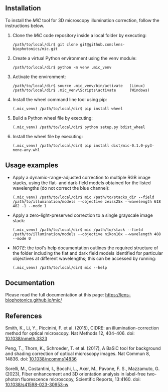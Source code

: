 ## Installation
To install the *MiC* tool for 3D microscopy illumination correction, follow the instructions below.

1. Clone the *MiC* code repository inside a local folder by executing:
    ```console
    /path/to/local/dir$ git clone git@github.com:lens-biophotonics/mic.git
    ```

2. Create a virtual Python environment using the venv module:
    ```console
    /path/to/local/dir$ python -m venv .mic_venv
    ```

3. Activate the environment:
    ```console
    /path/to/local/dir$ source .mic_venv/bin/activate   (Linux)
    /path/to/local/dir$ .mic_venv\Scripts\activate      (Windows)
    ```

4. Install the wheel command line tool using pip:
    ```console
    (.mic_venv) /path/to/local/dir$ pip install wheel
    ```

5. Build a Python wheel file by executing:
    ```console
    (.mic_venv) /path/to/local/dir$ python setup.py bdist_wheel
    ```

6. Install the wheel file by executing:
    ```console
    (.mic_venv) /path/to/local/dir$ pip install dist/mic-0.1.0-py3-none-any.whl
    ```

## Usage examples
* Apply a dynamic-range-adjusted correction to multiple RGB image stacks, using the flat- and dark-field models obtained for the listed wavelengths (do not correct the blue channel):
    ```console
    (.mic_venv) /path/to/local/dir$ mic /path/to/stacks_dir --field /path/to/illumination/models --objective zeiss25x --wavelength 618 482 -1 --mode 1
    ```

* Apply a zero-light-preserved correction to a single grayscale image stack:
    ```console
    (.mic_venv) /path/to/local/dir$ mic /path/to/stack --field /path/to/illumination/models --objective nikon10x --wavelength 488 --mode 0
    ```

* *NOTE*: the tool's help documentation outlines the required structure of the folder including the flat and dark field models identified for particular objectives at different wavelengths; this can be accessed by running:

    ```console
    (.mic_venv) /path/to/local/dir$ mic --help
    ```

## Documentation
Please read the full documentation at this page:
https://lens-biophotonics.github.io/mic/

## References

Smith, K., Li, Y., Piccinini, F. et al. (2015), CIDRE: an illumination-correction method for optical microscopy. Nat Methods 12, 404–406. 
doi: [10.1038/nmeth.3323](https://doi.org/10.1038/nmeth.3323)

Peng, T., Thorn, K., Schroeder, T. et al. (2017), A BaSiC tool for background and shading correction of optical microscopy images. Nat Commun 8, 14836.
doi: [10.1038/ncomms14836](https://doi.org/10.1038/ncomms14836)

Sorelli, M., Costantini, I., Bocchi, L., Axer, M., Pavone, F. S., Mazzamuto, G.
(2023), Fiber enhancement and 3D orientation analysis in label-free
two-photon fluorescence microscopy, Scientific Reports, 13:4160.
doi: [10.1038/s41598-023-30953-w](https://doi.org/10.1038/s41598-023-30953-w)
